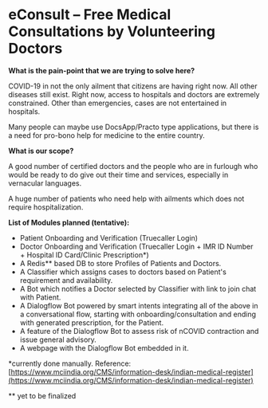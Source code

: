 # **eConsult –** Free Medical Consultations by Volunteering Doctors

**What is the pain-point that we are trying to solve here?**

COVID-19 in not the only ailment that citizens are having right now. All other diseases still exist. Right now, access to hospitals and doctors are extremely constrained. Other than emergencies, cases are not entertained in hospitals.

Many people can maybe use DocsApp/Practo type applications, but there is a need for pro-bono help for medicine to the entire country.

**What is our scope?**

A good number of certified doctors and the people who are in furlough who would be ready to do give out their time and services, especially in vernacular languages.

A huge number of patients who need help with ailments which does not require hospitalization.

**List of Modules planned (tentative):**

- Patient Onboarding and Verification (Truecaller Login)
- Doctor Onboarding and Verification (Truecaller Login + IMR ID Number + Hospital ID Card/Clinic Prescription\*)
- A Redis\*\* based DB to store Profiles of Patients and Doctors.
- A Classifier which assigns cases to doctors based on Patient&#39;s requirement and availability.
- A Bot which notifies a Doctor selected by Classifier with link to join chat with Patient.
- A Dialogflow Bot powered by smart intents integrating all of the above in a conversational flow, starting with onboarding/consultation and ending with generated prescription, for the Patient.
- A feature of the Dialogflow Bot to assess risk of nCOVID contraction and issue general advisory.
- A webpage with the Dialogflow Bot embedded in it.

\*currently done manually. Reference: [https://www.mciindia.org/CMS/information-desk/indian-medical-register](https://www.mciindia.org/CMS/information-desk/indian-medical-register)

\*\* yet to be finalized
